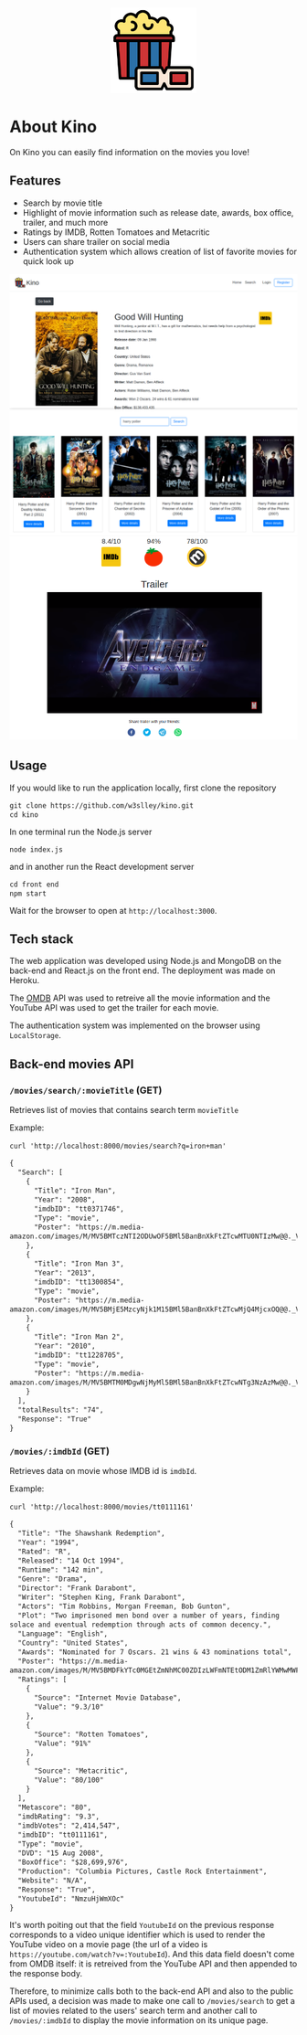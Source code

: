 <p align="center"><a href="https://kinowebapp.herokuapp.com/" target="_blank"><img width="150" src="images/logo.svg"></a></p>

# About Kino
On Kino you can easily find information on the movies you love!

## Features
- Search by movie title
- Highlight of movie information such as release date, awards, box office, trailer, and much more
- Ratings by IMDB, Rotten Tomatoes and Metacritic
- Users can share trailer on social media
- Authentication system which allows creation of list of favorite movies for quick look up

![](images/kino-image2.png)
![](images/hp.png)
![](images/trailer.png)

## Usage
If you would like to run the application locally, first clone the repository

```
git clone https://github.com/w3slley/kino.git
cd kino
```
In one terminal run the Node.js server

```
node index.js
```

and in another run the React development server

```
cd front end
npm start
```

Wait for the browser to open at `http://localhost:3000`.

## Tech stack
The web application was developed using Node.js and MongoDB on the back-end and React.js on the front end. The deployment was made on Heroku.

The [OMDB](https://www.omdbapi.com/) API was used to retreive all the movie information and the YouTube API was used to get the trailer for each movie.

The authentication system was implemented on the browser using `LocalStorage`.

## Back-end movies API

### `/movies/search/:movieTitle` (GET)
Retrieves list of movies that contains search term `movieTitle`

Example:

`curl 'http://localhost:8000/movies/search?q=iron+man'`

```
{
  "Search": [
    {
      "Title": "Iron Man",
      "Year": "2008",
      "imdbID": "tt0371746",
      "Type": "movie",
      "Poster": "https://m.media-amazon.com/images/M/MV5BMTczNTI2ODUwOF5BMl5BanBnXkFtZTcwMTU0NTIzMw@@._V1_SX300.jpg"
    },
    {
      "Title": "Iron Man 3",
      "Year": "2013",
      "imdbID": "tt1300854",
      "Type": "movie",
      "Poster": "https://m.media-amazon.com/images/M/MV5BMjE5MzcyNjk1M15BMl5BanBnXkFtZTcwMjQ4MjcxOQ@@._V1_SX300.jpg"
    },
    {
      "Title": "Iron Man 2",
      "Year": "2010",
      "imdbID": "tt1228705",
      "Type": "movie",
      "Poster": "https://m.media-amazon.com/images/M/MV5BMTM0MDgwNjMyMl5BMl5BanBnXkFtZTcwNTg3NzAzMw@@._V1_SX300.jpg"
    }
  ],
  "totalResults": "74",
  "Response": "True"
}
```

### `/movies/:imdbId` (GET)
Retrieves data on movie whose IMDB id is `imdbId`. 

Example:

`curl 'http://localhost:8000/movies/tt0111161'`

```
{
  "Title": "The Shawshank Redemption",
  "Year": "1994",
  "Rated": "R",
  "Released": "14 Oct 1994",
  "Runtime": "142 min",
  "Genre": "Drama",
  "Director": "Frank Darabont",
  "Writer": "Stephen King, Frank Darabont",
  "Actors": "Tim Robbins, Morgan Freeman, Bob Gunton",
  "Plot": "Two imprisoned men bond over a number of years, finding solace and eventual redemption through acts of common decency.",
  "Language": "English",
  "Country": "United States",
  "Awards": "Nominated for 7 Oscars. 21 wins & 43 nominations total",
  "Poster": "https://m.media-amazon.com/images/M/MV5BMDFkYTc0MGEtZmNhMC00ZDIzLWFmNTEtODM1ZmRlYWMwMWFmXkEyXkFqcGdeQXVyMTMxODk2OTU@._V1_SX300.jpg",
  "Ratings": [
    {
      "Source": "Internet Movie Database",
      "Value": "9.3/10"
    },
    {
      "Source": "Rotten Tomatoes",
      "Value": "91%"
    },
    {
      "Source": "Metacritic",
      "Value": "80/100"
    }
  ],
  "Metascore": "80",
  "imdbRating": "9.3",
  "imdbVotes": "2,414,547",
  "imdbID": "tt0111161",
  "Type": "movie",
  "DVD": "15 Aug 2008",
  "BoxOffice": "$28,699,976",
  "Production": "Columbia Pictures, Castle Rock Entertainment",
  "Website": "N/A",
  "Response": "True",
  "YoutubeId": "NmzuHjWmXOc"
}
```

It's worth poiting out that the field `YoutubeId` on the previous response corresponds to a video unique identifier which is used to render the YouTube video on a movie page (the url of a video is `https://youtube.com/watch?v=:YoutubeId`). And this data field doesn't come from OMDB itself: it is retreived from the YouTube API and then appended to the response body. 

Therefore, to minimize calls both to the back-end API and also to the public APIs used, a decision was made to make one call to `/movies/search` to get a list of movies related to the users' search term and another call to `/movies/:imdbId` to display the movie information on its unique page.

